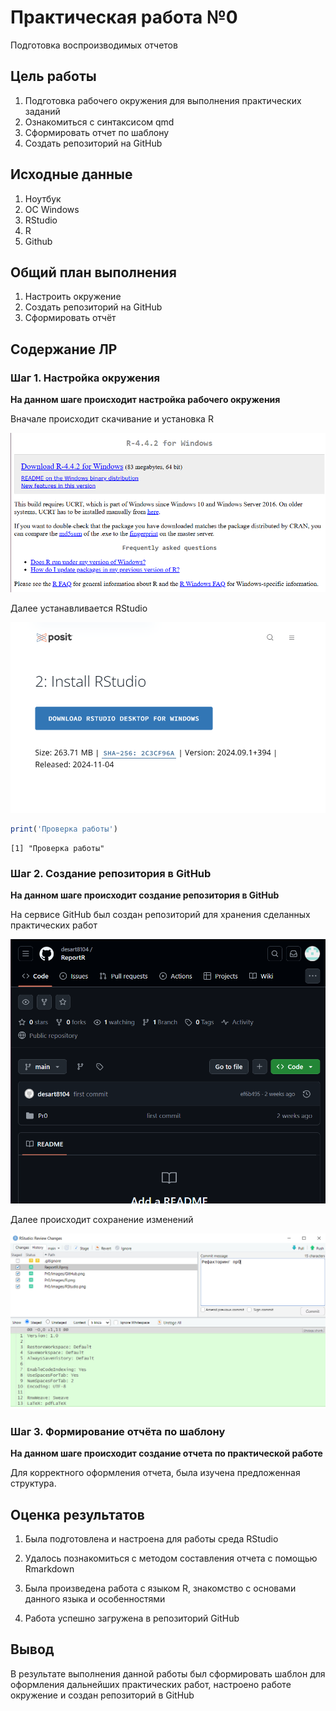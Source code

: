 

# Практическая работа №0

Подготовка воспроизводимых отчетов

## Цель работы

1.  Подготовка рабочего окружения для выполнения практических заданий
2.  Ознакомиться с синтаксисом qmd
3.  Сформировать отчет по шаблону
4.  Создать репозиторий на GitHub

## Исходные данные

1.  Ноутбук
2.  ОС Windows
3.  RStudio
4.  R
5.  Github

## Общий план выполнения

1.  Настроить окружение
2.  Создать репозиторий на GitHub
3.  Сформировать отчёт

## Содержание ЛР

### Шаг 1. Настройка окружения

**На данном шаге происходит настройка рабочего окружения**

Вначале происходит скачивание и установка R

![](images/R.png)

Далее устанавливается RStudio

![](images/RStudio.png)

``` r
print('Проверка работы')
```

    [1] "Проверка работы"

### Шаг 2. Создание репозитория в GitHub

**На данном шаге происходит создание репозитория в GitHub**

На сервисе GitHub был создан репозиторий для хранения сделанных
практических работ

![](images/GitHub.png)

Далее происходит сохранение изменений

![](images/Commit.png)

### Шаг 3. Формирование отчёта по шаблону

**На данном шаге происходит создание отчета по практической работе**

Для корректного оформления отчета, была изучена предложенная структура.

## Оценка результатов

1.  Была подготовлена и настроена для работы среда RStudio

2.  Удалось познакомиться с методом составления отчета с помощью
    Rmarkdown

3.  Была произведена работа с языком R, знакомство с основами данного
    языка и особенностями

4.  Работа успешно загружена в репозиторий GitHub

## Вывод

В результате выполнения данной работы был сформировать шаблон для
оформления дальнейших практических работ, настроено работе окружение и
создан репозиторий в GitHub
